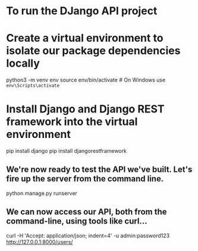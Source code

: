 # To run the DJango API project


# Create a virtual environment to isolate our package dependencies locally
python3 -m venv env
source env/bin/activate  # On Windows use `env\Scripts\activate`

# Install Django and Django REST framework into the virtual environment
pip install django
pip install djangorestframework

## We're now ready to test the API we've built. Let's fire up the server from the command line.

python manage.py runserver

## We can now access our API, both from the command-line, using tools like curl...

curl -H 'Accept: application/json; indent=4' -u admin:password123 http://127.0.0.1:8000/users/
